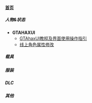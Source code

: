 
#### [首页](?file=home-首页)

##### 人物&状态
- **GTAHAXUI**
    - [GTAhaxUI教程及界面使用操作指引](?file=1-人物&状态/01-GTAHAXUI/001-GTAhaxUI教程及界面使用操作指引 "GTAhaxUI教程及界面使用操作指引")
    - [线上角色属性修改](?file=1-人物&状态/01-GTAHAXUI/003-线上角色属性修改 "线上角色属性修改")

##### 载具

##### 服装

##### DLC

##### 其他
